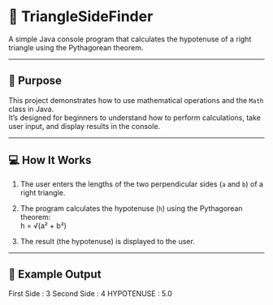 # 📐 TriangleSideFinder

A simple Java console program that calculates the hypotenuse of a right triangle using the Pythagorean theorem.

---

## 🎯 Purpose
This project demonstrates how to use mathematical operations and the `Math` class in Java.  
It’s designed for beginners to understand how to perform calculations, take user input, and display results in the console.

---

## 💻 How It Works
1. The user enters the lengths of the two perpendicular sides (`a` and `b`) of a right triangle.  
2. The program calculates the hypotenuse (`h`) using the Pythagorean theorem:  
h = √(a² + b²)

3. The result (the hypotenuse) is displayed to the user.

---

## 🧠 Example Output
First Side :
3
Second Side :
4
HYPOTENUSE : 5.0
